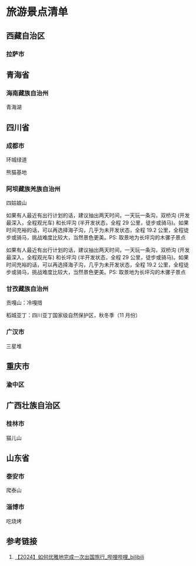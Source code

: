 # 旅游景点清单


## 西藏自治区


### 拉萨市


## 青海省


### 海南藏族自治州

青海湖


## 四川省


### 成都市

环城绿道

熊猫基地


### 阿坝藏族羌族自治州

四姑娘山

如果有人最近有出行计划的话，建议抽出两天时间，一天玩一条沟，双桥沟 (开发最深入，全程观光车) 和长坪沟 (半开发状态，全程 29 公里，徒步或骑马)。如果时间充裕的话，可以再选择海子沟，几乎为未开发状态，全程 19.2 公里，全程徒步或骑马，挑战难度比较大，当然景色更美。PS: 取景地为长坪沟的木骡子景点

如果有人最近有出行计划的话，建议抽出两天时间，一天玩一条沟，双桥沟 (开发最深入，全程观光车) 和长坪沟 (半开发状态，全程 29 公里，徒步或骑马)。如果时间充裕的话，可以再选择海子沟，几乎为未开发状态，全程 19.2 公里，全程徒步或骑马，挑战难度比较大，当然景色更美。PS: 取景地为长坪沟的木骡子景点


### 甘孜藏族自治州

贡嘎山：冷嘎措

稻城亚丁：四川亚丁国家级自然保护区，秋冬季（11 月份）

### 广汉市

三星堆


## 重庆市

### 渝中区


## 广西壮族自治区

### 桂林市

猫儿山


## 山东省

### 泰安市

爬泰山

### 淄博市

吃烧烤


## 参考链接
1. [【2024】如何优雅地完成一次出国旅行\_哔哩哔哩\_bilibili](https://www.bilibili.com/video/BV1AH4y1v7P6)